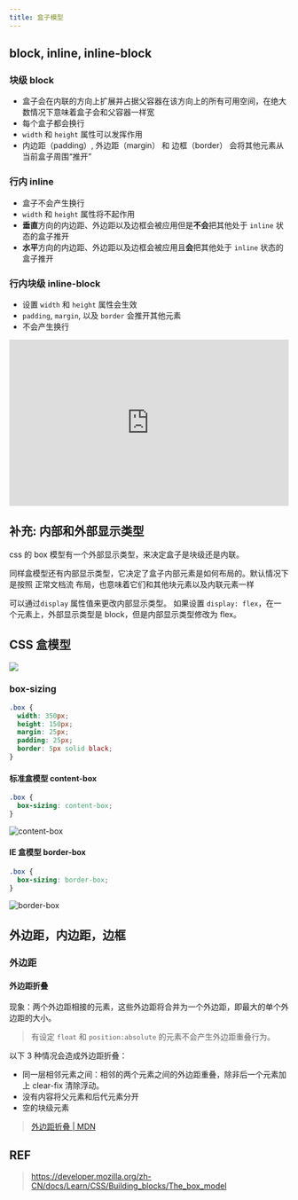 ```yaml
---
title: 盒子模型
---
```


## block, inline, inline-block

### 块级 block

- 盒子会在内联的方向上扩展并占据父容器在该方向上的所有可用空间，在绝大数情况下意味着盒子会和父容器一样宽
- 每个盒子都会换行
- `width` 和 `height` 属性可以发挥作用
- 内边距（padding）, 外边距（margin） 和 边框（border） 会将其他元素从当前盒子周围“推开”

### 行内 inline

- 盒子不会产生换行
- `width` 和 `height` 属性将不起作用
- **垂直**方向的内边距、外边距以及边框会被应用但是**不会**把其他处于 `inline` 状态的盒子推开
- **水平**方向的内边距、外边距以及边框会被应用且**会**把其他处于 `inline` 状态的盒子推开

### 行内块级 inline-block

- 设置 `width` 和 `height` 属性会生效
- `padding`, `margin`, 以及 `border` 会推开其他元素
- 不会产生换行

<iframe height="300" style="width: 100%;" scrolling="no" title="box-model:inline and block" src="https://codepen.io/rinxu/embed/GRmQbxB?default-tab=css%2Cresult" frameborder="no" loading="lazy" allowtransparency="true" allowfullscreen="true">
  See the Pen <a href="https://codepen.io/rinxu/pen/GRmQbxB">
  box-model:inline and block</a> by Rin (<a href="https://codepen.io/rinxu">@rinxu</a>)
  on <a href="https://codepen.io">CodePen</a>.
</iframe>

## 补充: 内部和外部显示类型

css 的 box 模型有一个外部显示类型，来决定盒子是块级还是内联。

同样盒模型还有内部显示类型，它决定了盒子内部元素是如何布局的。默认情况下是按照 正常文档流 布局，也意味着它们和其他块元素以及内联元素一样

可以通过`display` 属性值来更改内部显示类型。 如果设置 `display: flex`，在一个元素上，外部显示类型是 block，但是内部显示类型修改为 flex。

## CSS 盒模型

![](https://mdn.mozillademos.org/files/16558/box-model.png)

### box-sizing

```css
.box {
  width: 350px;
  height: 150px;
  margin: 25px;
  padding: 25px;
  border: 5px solid black;
}
```

#### 标准盒模型 content-box

```css
.box {
  box-sizing: content-box;
}
```

![content-box](https://mdn.mozillademos.org/files/16559/standard-box-model.png)

#### IE 盒模型 border-box

```css
.box {
  box-sizing: border-box;
}
```

![border-box](https://mdn.mozillademos.org/files/16557/alternate-box-model.png)

## 外边距，内边距，边框

### 外边距

#### 外边距折叠

现象：两个外边距相接的元素，这些外边距将合并为一个外边距，即最大的单个外边距的大小。

> 有设定 `float` 和 `position:absolute` 的元素不会产生外边距重叠行为。

以下 3 种情况会造成外边距折叠：

- 同一层相邻元素之间：相邻的两个元素之间的外边距重叠，除非后一个元素加上 clear-fix 清除浮动。
- 没有内容将父元素和后代元素分开
- 空的块级元素

> [外边距折叠 | MDN](https://developer.mozilla.org/zh-CN/docs/Web/CSS/CSS_Box_Model/Mastering_margin_collapsing)

## REF

> https://developer.mozilla.org/zh-CN/docs/Learn/CSS/Building_blocks/The_box_model
